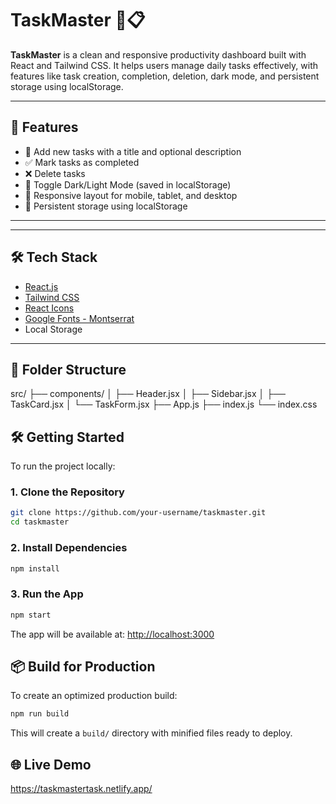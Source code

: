 # TaskMaster 🧠📋

**TaskMaster** is a clean and responsive productivity dashboard built with React and Tailwind CSS. It helps users manage daily tasks effectively, with features like task creation, completion, deletion, dark mode, and persistent storage using localStorage.

---

## 🚀 Features

- 📌 Add new tasks with a title and optional description
- ✅ Mark tasks as completed
- ❌ Delete tasks
- 🌙 Toggle Dark/Light Mode (saved in localStorage)
- 🧱 Responsive layout for mobile, tablet, and desktop
- 💾 Persistent storage using localStorage

---


---

## 🛠️ Tech Stack

- [React.js](https://reactjs.org/)
- [Tailwind CSS](https://tailwindcss.com/)
- [React Icons](https://react-icons.github.io/react-icons/)
- [Google Fonts - Montserrat](https://fonts.google.com/specimen/Montserrat)
- Local Storage

---

## 🧩 Folder Structure


src/
├── components/
│ ├── Header.jsx
│ ├── Sidebar.jsx
│ ├── TaskCard.jsx
│ └── TaskForm.jsx
├── App.js
├── index.js
└── index.css



## 🛠 Getting Started

To run the project locally:

### 1. Clone the Repository

```bash
git clone https://github.com/your-username/taskmaster.git
cd taskmaster
```

### 2. Install Dependencies

```bash
npm install
```

### 3. Run the App

```bash
npm start
```

The app will be available at: [http://localhost:3000](http://localhost:3000)

## 📦 Build for Production

To create an optimized production build:

```bash
npm run build
```

This will create a `build/` directory with minified files ready to deploy.


## 🌐 Live Demo

https://taskmastertask.netlify.app/ 